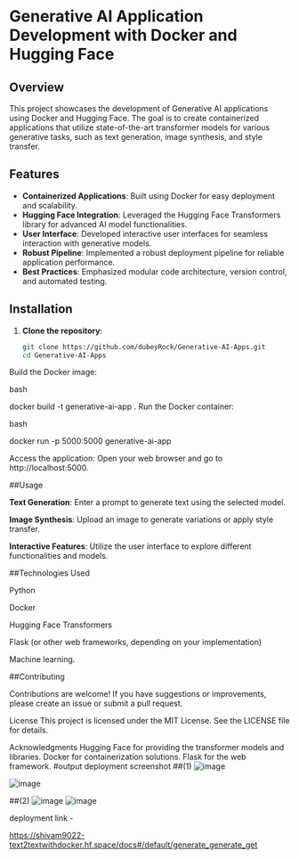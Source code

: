 
# Generative AI Application Development with Docker and Hugging Face

## Overview

This project showcases the development of Generative AI applications using Docker and Hugging Face. The goal is to create containerized applications that utilize state-of-the-art transformer models for various generative tasks, such as text generation, image synthesis, and style transfer.

## Features

- **Containerized Applications**: Built using Docker for easy deployment and scalability.
- **Hugging Face Integration**: Leveraged the Hugging Face Transformers library for advanced AI model functionalities.
- **User Interface**: Developed interactive user interfaces for seamless interaction with generative models.
- **Robust Pipeline**: Implemented a robust deployment pipeline for reliable application performance.
- **Best Practices**: Emphasized modular code architecture, version control, and automated testing.

## Installation

1. **Clone the repository**:
   ```bash
   git clone https://github.com/dubeyRock/Generative-AI-Apps.git
   cd Generative-AI-Apps
Build the Docker image:

bash

docker build -t generative-ai-app .
Run the Docker container:

bash

docker run -p 5000:5000 generative-ai-app

Access the application: Open your web browser and go to http://localhost:5000.

##Usage

**Text Generation**: Enter a prompt to generate text using the selected model.

**Image Synthesis**: Upload an image to generate variations or apply style transfer.

**Interactive Features**: Utilize the user interface to explore different functionalities and models.

##Technologies Used

Python

Docker

Hugging Face Transformers

Flask (or other web frameworks, depending on your implementation)

Machine learning.

##Contributing

Contributions are welcome! If you have suggestions or improvements, please create an issue or submit a pull request.

License
This project is licensed under the MIT License. See the LICENSE file for details.

Acknowledgments
Hugging Face for providing the transformer models and libraries.
Docker for containerization solutions.
Flask for the web framework.
#output deployment screenshot 
##(1)
![image](https://github.com/user-attachments/assets/16a5587c-fa2a-4c85-a7c7-115ba184f74b)

![image](https://github.com/user-attachments/assets/b25882aa-21da-4275-a82e-e0241cc32c92)

##(2)
![image](https://github.com/user-attachments/assets/10832ab4-9dd3-49b7-82df-bfb91e7499fd)
![image](https://github.com/user-attachments/assets/26a2faed-66ec-4884-8a34-66c911ad21e3)

deployment link - 

https://shivam9022-text2textwithdocker.hf.space/docs#/default/generate_generate_get
